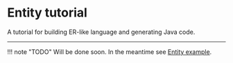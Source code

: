 # Entity tutorial

A tutorial for building ER-like language and generating Java code.

---

!!! note "TODO"
    Will be done soon. In the meantime see [Entity example](https://github.com/igordejanovic/textX/tree/master/examples/Entity).
